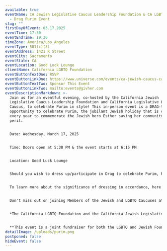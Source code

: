 ```yaml
---
available: true
eventName: CA Jewish Legislative Caucus Leadership Foundation & CA LGBTQ Caucus
  - Drag Purim Event
slug: ""
firstDayOfEvent: 03.17.2025
eventTime: 17:30
eventEndTime: 19:30
timeZone: America/Los_Angeles
eventType: 501(c)(3)
eventAddress: 1421 R Street
eventCity: Sacramento
eventState: CA
eventLocation: Good Luck Lounge
clientName: California LGBTQ Foundation
eventButtonTextOne: RSVP
eventButtonLinkOne: https://www.universe.com/events/ca-jewish-caucus-ca-lgbtq-caucus-drag-purim-event-tickets-4B23SM
eventButtonTextTwo: Sponsor This Event
eventButtonLinkTwo: mailto:events@givher.com
eventDescriptionMarkdown: >-
  Join us for an eventful evening, co-hosted by the California Jewish
  Legislative Caucus Leadership Foundation and California Legislative LGBTQ
  Caucus, to celebrate Purim in style! This in-person event is a DRAG-tastic
  opportunity to celebrate Purim, the jubilant Jewish holiday that is celebrated
  every year to commemorate the Jewish hero Esther saving her community from
  peril.


  Date: Wednesday, March 17, 2025


  Time: Doors open at 5:30 PM & the event starts at 6:15 PM


  Location: Good Luck Lounge


  Should you wish to dress up/participate in Drag to celebrate Purim, here's an *[external reference point](https://www.pinterest.ca/pin/512636370099963009/)* (not associated with the Members of either Caucus or the CA LGBTQ Foundation).


  To learn more about the significance of dressing in accordance, here's an [external reference point](https://www.myjewishlearning.com/article/why-do-jews-wear-costumes-on-purim/) (not associated with the Members of either Caucus or the CA LGBTQ Foundation).


  Don't miss out on joining Members of the Jewish and LGBTQ Caucuses at this Reception & Drag Show as we celebrate this Drag Purim Event. We can't wait to see you there!


  *The California LGBTQ Foundation and the California Jewish Legislative Caucus Leadership Foundation are 501(c)(3) charitable organizations.  Contributions are tax-deductible as charitable contributions to the extent permitted by law.*


  **This event is a joint fundraiser for both the LGBTQ and Jewish Foundations and, therefore, is not reportable.**
detailImage: /uploads/purim.png
postponed: false
hideEvent: false
---
```

